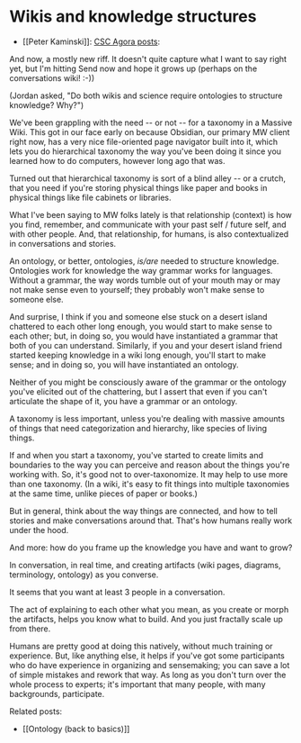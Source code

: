 # Wikis and knowledge structures
- [[Peter Kaminski]]: [CSC Agora posts](https://chat.collectivesensecommons.org/agora/pl/1p4srzocgt8bzd9ut1xfmo476e):

And now, a mostly new riff. It doesn't quite capture what I want to say right yet, but I'm hitting Send now and hope it grows up (perhaps on the conversations wiki! :-))

(Jordan asked, "Do both wikis and science require ontologies to structure knowledge? Why?")

We've been grappling with the need -- or not -- for a taxonomy in a Massive Wiki. This got in our face early on because Obsidian, our primary MW client right now, has a very nice file-oriented page navigator built into it, which lets you do hierarchical taxonomy the way you've been doing it since you learned how to do computers, however long ago that was.

Turned out that hierarchical taxonomy is sort of a blind alley -- or a crutch, that you need if you're storing physical things like paper and books in physical things like file cabinets or libraries.

What I've been saying to MW folks lately is that relationship (context) is how you find, remember, and communicate with your past self / future self, and with other people. And, that relationship, for humans, is also contextualized in conversations and stories.

An ontology, or better, ontologies, _is/are_ needed to structure knowledge. Ontologies work for knowledge the way grammar works for languages. Without a grammar, the way words tumble out of your mouth may or may not make sense even to yourself; they probably won't make sense to someone else.

And surprise, I think if you and someone else stuck on a desert island chattered to each other long enough, you would start to make sense to each other; but, in doing so, you would have instantiated a grammar that both of you can understand. Similarly, if you and your desert island friend started keeping knowledge in a wiki long enough, you'll start to make sense; and in doing so, you will have instantiated an ontology.

Neither of you might be consciously aware of the grammar or the ontology you've elicited out of the chattering, but I assert that even if you can't articulate the shape of it, you have a grammar or an ontology.

A taxonomy is less important, unless you're dealing with massive amounts of things that need categorization and hierarchy, like species of living things.

If and when you start a taxonomy, you've started to create limits and boundaries to the way you can perceive and reason about the things you're working with. So, it's good not to over-taxonomize. It may help to use more than one taxonomy. (In a wiki, it's easy to fit things into multiple taxonomies at the same time, unlike pieces of paper or books.)

But in general, think about the way things are connected, and how to tell stories and make conversations around that. That's how humans really work under the hood.

And more: how do you frame up the knowledge you have and want to grow?

In conversation, in real time, and creating artifacts (wiki pages, diagrams, terminology, ontology) as you converse.

It seems that you want at least 3 people in a conversation.

The act of explaining to each other what you mean, as you create or morph the artifacts, helps you know what to build. And you just fractally scale up from there.

Humans are pretty good at doing this natively, without much training or experience. But, like anything else, it helps if you've got some participants who do have experience in organizing and sensemaking; you can save a lot of simple mistakes and rework that way. As long as you don't turn over the whole process to experts; it's important that many people, with many backgrounds, participate.

Related posts:
- [[Ontology (back to basics)]]

